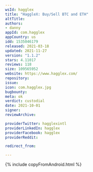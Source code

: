 ```yaml
---
wsId: hagglex
title: "HaggleX: Buy/Sell BTC and ETH"
altTitle: 
authors:
- danny
appId: com.hagglex
appCountry: us
idd: 1535046179
released: 2021-03-18
updated: 2021-11-27
version: "1.1.2"
stars: 4.11017
reviews: 118
size: 109565952
website: https://www.hagglex.com/
repository: 
issue: 
icon: com.hagglex.jpg
bugbounty: 
meta: ok
verdict: custodial
date: 2021-10-01
signer: 
reviewArchive:

providerTwitter: hagglexintl
providerLinkedIn: hagglex
providerFacebook: hagglex
providerReddit: 

redirect_from:

---
```


{% include copyFromAndroid.html %}
